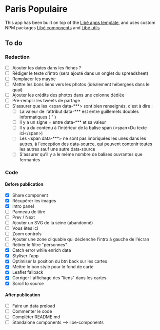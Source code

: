 # Paris Populaire

This app has been built on top of the [Libé apps template](https://github.com/libe-max/libe-apps-template), and uses custom NPM packages [Libé components](https://github.com/libe-max/libe-components) and [Libé utils](https://github.com/libe-max/libe-utils)

## To do

### Redaction

- [ ] Ajouter les dates dans les fiches ?
- [ ] Rédiger le texte d'intro (sera ajouté dans un onglet du spreadsheet)
- [ ] Remplacer les maybe
- [ ] Mettre les bons liens vers les photos (idéalement hébergées dans le quai)
- [ ] Ajouter les crédits des photos dans une colonne dédiée
- [ ] Pré-remplir les tweets de partage
- [ ] S'assurer que les <span data-***> sont bien renseignés, c'est à dire :
  - [ ] La valeur de l'attribut data-*** est entre guillemets doubles informatiques ( " )
  - [ ] Il y a un signe = entre data-*** et sa valeur
  - [ ] Il y a du contenu à l'intérieur de la balise span (\<span\>Du texte ici\</span\>)
  - [ ] Les <span data-***> ne sont pas imbriquées les unes dans les autres, à l'exception des data-source, qui peuvent contenir toutes les autres sauf une autre data-source
  - [ ] S'assurer qu'il y a le même nombre de balises ouvrantes que fermantes

### Code

#### Before publication

- [x] Share component
- [x] Récupérer les images
- [x] Intro panel
- [ ] Panneau de titre
- [ ] Prev / Next
- [ ] Ajouter un SVG de la seine (abandonné)
- [ ] Vous êtes ici
- [ ] Zoom controls
- [ ] Ajouter une zone cliquable qui déclenche l'intro à gauche de l'écran
- [ ] Retirer le filtre "personnes"
- [x] Catch error while enrich data
- [x] Styliser l'app
- [x] Optimiser la position du btn back sur les cartes
- [x] Mettre le bon style pour le fond de carte
- [x] Leaflet fallback
- [x] Corriger l'affichage des "liens" dans les cartes
- [x] Scroll to source

#### After publication

- [ ] Faire un data preload
- [ ] Commenter le code
- [ ] Compléter README.md
- [ ] Standalone components —> libe-components
